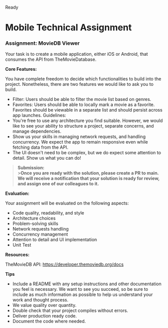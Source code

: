 Ready

# Mobile Technical Assignment

### Assignment: MovieDB Viewer

Your task is to create a mobile application, either iOS or Android, that consumes the API from TheMovieDatabase.

**Core Features:**

You have complete freedom to decide which functionalities to build into the project. Nonetheless, there are two features we would like to ask you to build.

- Filter: Users should be able to filter the movie list based on genres.
- Favorites: Users should be able to locally mark a movie as a favorite. Favorites should be viewable in a separate list and should persist across app launches.
  Guidelines:
- You're free to use any architecture you find suitable. However, we would like to see your ability to structure a project, separate concerns, and manage dependencies.
- Show us your skills in managing network requests, and handling concurrency. We expect the app to remain responsive even while fetching data from the API.
- The UI doesn't need to be complex, but we do expect some attention to detail. Show us what you can do!

> **Submission:**<br> >**Once you are ready with the solution, please create a PR to main. We will receive a notification that your solution is ready for review, and assign one of our colleagues to it.**

**Evaluation:**

Your assignment will be evaluated on the following aspects:

- Code quality, readability, and style
- Architecture choices
- Problem-solving skills
- Network requests handling
- Concurrency management
- Attention to detail and UI implementation
- Unit Test

**Resources:**

TheMovieDB API: https://developer.themoviedb.org/docs

**Tips**

- Include a README with any setup instructions and other documentation you feel is necessary. We want to see you succeed, so be sure to include as much information as possible to help us understand your work and thought process.
- We value quality over quantity.
- Double check that your project compiles without errors.
- Deliver production ready code.
- Document the code where needed.
